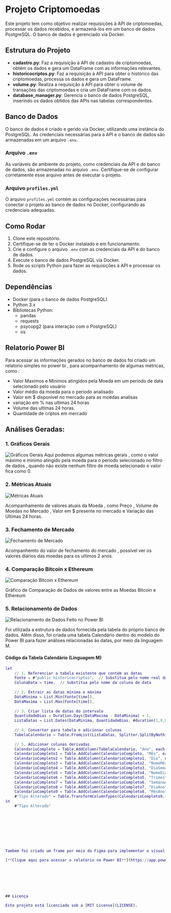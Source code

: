 # Projeto Criptomoedas

Este projeto tem como objetivo realizar requisições à API de criptomoedas, processar os dados recebidos, e armazená-los em um banco de dados PostgreSQL. O banco de dados é gerenciado via Docker.

## Estrutura do Projeto

- **cadastro.py**: Faz a requisição à API de cadastro de criptomoedas, obtém os dados e gera um DataFrame com as informações relevantes.
- **historicocriptos.py**: Faz a requisição à API para obter o histórico das criptomoedas, processa os dados e gera um DataFrame.
- **volume.py**: Realiza a requisição à API para obter o volume de transações das criptomoedas e cria um DataFrame com os dados.
- **database_manager.py**: Gerencia o banco de dados PostgreSQL, inserindo os dados obtidos das APIs nas tabelas correspondentes.

## Banco de Dados

O banco de dados é criado e gerido via Docker, utilizando uma instância do PostgreSQL. As credenciais necessárias para a API e o banco de dados são armazenadas em um arquivo `.env`.

### Arquivo `.env`

As variáveis de ambiente do projeto, como credenciais da API e do banco de dados, são armazenadas no arquivo `.env`. Certifique-se de configurar corretamente esse arquivo antes de executar o projeto.

### Arquivo `profiles.yml`

O arquivo `profiles.yml` contém as configurações necessárias para conectar o projeto ao banco de dados no Docker, configurando as credenciais adequadas.

## Como Rodar

1. Clone este repositório.
2. Certifique-se de ter o Docker instalado e em funcionamento.
3. Crie e configure o arquivo `.env` com as credenciais da API e do banco de dados.
4. Execute o banco de dados PostgreSQL via Docker.
5. Rode os scripts Python para fazer as requisições à API e processar os dados.

## Dependências

- Docker (para o banco de dados PostgreSQL)
- Python 3.x
- Bibliotecas Python:
  - pandas
  - requests
  - psycopg2 (para interação com o PostgreSQL)
  - os 


## Relatorio Power BI

Para acessar as informações gerados no banco de dados foi criado um relatorio simples no power bi , para acompanhamento de algumas métricas, como :

- Valor Maximos e Minimos atingidos pela Moeda em um periodo de data selecionado pelo usuário
- Valor médio da moeda para o periodo analisado
- Valor em $ disponivel no mercado para as moedas analisas
- variação em % nas ultimas 24 horas
- Volume das ultimas 24 horas.
- Quantidade de criptos em mercado

## Análises Geradas:

### 1. Gráficos Gerais
![Gráficos Gerais](Imagens/Indicadores%20Gerais.jpg)
Aqui podemos algumas métricas gerais , como o valor máximo e minimo atingido pela moeda para o periodo selecionado no filtro de dados , quando não existe nenhum filtro de moeda selecionado o valor fica como 0.

### 2. Métricas Atuais
![Métricas Atuais](Imagens/Metricas%20Atuais%20das%20criptos.jpg)

Acompanhamento de valores atuais da Moeda , como Preço , Volume de Moedas no Mercado , Valor em $ presente no mercado e Variação das Ultimas 24 horas.

### 3. Fechamento de Mercado
![Fechamento de Mercado](Imagens/valor%20de%20fechamento%20diario%20cripto.jpg)

Acompanhemto do valor de fechamento do mercado , possível ver os valores diários das moedas para os ultimos 2 anos.

### 4. Comparação Bitcoin x Ethereum
![Comparação Bitcoin x Ethereum](Imagens/Preco%20Medio%20Diario.jpg)

Gráfico de Comparação de Dados de valores entre as Moedas Bitcoin e Ethereum


### 5. Relacionamento de Dados
![Relacionamento de Dados Feito no Power BI](Imagens/Relacionamento%20de%20dados.jpg)

Foi utilizada a estrutura de dados fornecida pela tabela do próprio banco de dados. Além disso, foi criada uma tabela Calendário dentro do modelo do Power BI para fazer análises relacionadas às datas, por meio da linguagem M.

#### **Código da Tabela Calendário (Linguagem M)**
```m
let
    // 1. Referenciar a tabela existente que contém as datas
    Fonte = #"public historicocriptos",  // Substitua pelo nome real da sua tabela
    ColunaData = time,  // Substitua pelo nome da coluna de data
    
    // 2. Extrair as datas mínima e máxima
    DataMinima = List.Min(Fonte[time]),
    DataMaxima = List.Max(Fonte[time]),
    
    // 3. Criar lista de datas do intervalo
    QuantidadeDias = Duration.Days(DataMaxima - DataMinima) + 1,
    ListaDatas = List.Dates(DataMinima, QuantidadeDias, #duration(1,0,0,0)),
    
    // 4. Converter para tabela e adicionar colunas
    TabelaCalendario = Table.FromList(ListaDatas, Splitter.SplitByNothing(), {"Data"}, null, ExtraValues.Error),
    
    // 5. Adicionar colunas derivadas
    CalendarioCompleto = Table.AddColumn(TabelaCalendario, "Ano", each Date.Year([Data]), Int64.Type),
    CalendarioCompleto1 = Table.AddColumn(CalendarioCompleto, "Mês", each Date.Month([Data]), Int64.Type),
    CalendarioCompleto2 = Table.AddColumn(CalendarioCompleto1, "Dia", each Date.Day([Data]), Int64.Type),
    CalendarioCompleto3 = Table.AddColumn(CalendarioCompleto2, "NomeMês", each Date.MonthName([Data]), type text),
    CalendarioCompleto4 = Table.AddColumn(CalendarioCompleto3, "DiaSemana", each Date.DayOfWeek([Data]), Int64.Type),
    CalendarioCompleto5 = Table.AddColumn(CalendarioCompleto4, "NomeDia", each Date.DayOfWeekName([Data]), type text),
    CalendarioCompleto6 = Table.AddColumn(CalendarioCompleto5, "Trimestre", each Date.QuarterOfYear([Data]), Int64.Type),
    CalendarioCompleto7 = Table.AddColumn(CalendarioCompleto6, "SemanaAno", each Date.WeekOfYear([Data]), Int64.Type),
    CalendarioCompleto8 = Table.AddColumn(CalendarioCompleto7, "DiaAno", each Date.DayOfYear([Data]), Int64.Type),
    CalendarioCompleto9 = Table.AddColumn(CalendarioCompleto8, "MêsAno", each Text.Combine({Date.MonthName([Data]), " ", Text.From(Date.Year([Data]))}), type text),
    #"Tipo Alterado" = Table.TransformColumnTypes(CalendarioCompleto9,{{"Data", type date}})
in
    #"Tipo Alterado"









Tambem foi criado um frame por meio do Figma para implementar o visual do relatório

[**Clique aqui para acessar o relatório no Power BI**](https://app.powerbi.com/view?r=eyJrIjoiOTc0YjUyZGYtNGNmOC00NmI2LTkyMWUtYzllNGNiN2Q1YmY1IiwidCI6IjcyZWIyZTFhLTU1NzQtNDE5MC1iYmI5LTFhYzBhN2UzMGQ4ZiJ9)







## Licença

Este projeto está licenciado sob a [MIT License](LICENSE).

